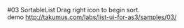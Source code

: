 #03 SortableList
Drag right icon to begin sort.  
demo <http://takumus.com/labs/list-ui-for-as3/samples/03/>
